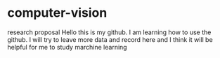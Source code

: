 # computer-vision
research proposal
Hello this is my github. I am learning how to use the github.
I will try to leave more data and record here and I think it will be helpful for me to study marchine learning
